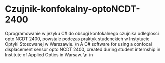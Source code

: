 # Czujnik-konfokalny-optoNCDT-2400
Oprogramowanie w jezyku C# do obsugi konfokalnego czujnika odleglosci opto NCDT 2400, powstale podczas praktyk studenckich w Instytucie Optyki Stosowanej w Warszawie. \n
A C# software for using a confocal displacement sensor opto NCDT 2400, created during student internship in Institute of Applied Optics in Warsaw. \n
\n
